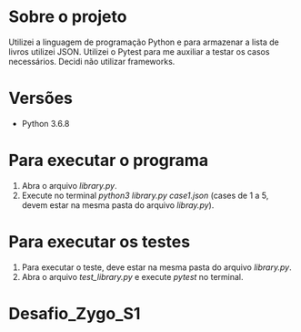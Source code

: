 # Sobre o projeto
Utilizei a linguagem de programação Python e para armazenar a lista de livros utilizei JSON.
Utilizei o Pytest para me auxiliar a testar os casos necessários.
Decidi não utilizar frameworks.

# Versões 
- Python 3.6.8

# Para executar o programa
1. Abra o arquivo *library.py*.
2. Execute no terminal *python3 library.py case1.json* (cases de 1 a 5, devem estar na mesma pasta do arquivo *libray.py*).

# Para executar os testes
1. Para executar o teste, deve estar na mesma pasta do arquivo *library.py*.
2. Abra o arquivo *test_library.py* e execute *pytest* no terminal.
# Desafio_Zygo_S1
